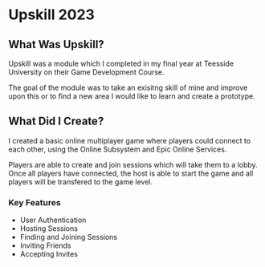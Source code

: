 <h1>Upskill 2023</h1>

<h2>What Was Upskill?</h2>

Upskill was a module which I completed in my final year at Teesside University on their Game Development Course.

The goal of the module was to take an exisitng skill of mine and improve upon this or to find a new area I would like to learn and create a prototype.

<h2>What Did I Create?</h2>
I created a basic online multiplayer game where players could connect to each other, using the Online Subsystem and Epic Online Services.

Players are able to create and join sessions which will take them to a lobby. Once all players have connected, the host is able to start the game and all players will be transfered to the game level.

<h3>Key Features</h3>
<ul>
  <li>User Authentication</li>
  <li>Hosting Sessions</li>
  <li>Finding and Joining Sessions</li>
  <li>Inviting Friends</li>
  <li>Accepting Invites</li>
</ul>
